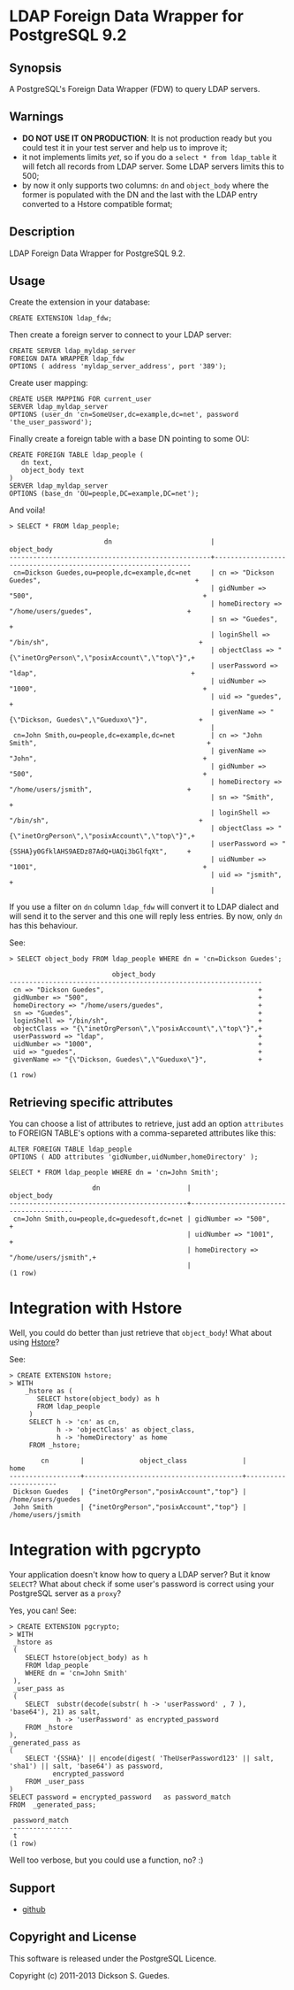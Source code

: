 LDAP Foreign Data Wrapper for PostgreSQL 9.2
============================================

Synopsis
--------

A PostgreSQL's Foreign Data Wrapper (FDW) to query LDAP servers.

Warnings
--------

* **DO NOT USE IT ON PRODUCTION**: It is not production ready but you could test it in your test
server and help us to improve it;
* it not implements limits *yet*, so if you do a `select * from ldap_table` it will fetch all records from LDAP server. Some LDAP servers limits this to 500;
* by now it only supports two columns: `dn` and `object_body` where the former is populated with the DN and the last with the LDAP entry converted to a Hstore compatible format;

Description
-----------

LDAP Foreign Data Wrapper for PostgreSQL 9.2.

Usage
-----

Create the extension in your database:

    CREATE EXTENSION ldap_fdw;

Then create a foreign server to connect to your LDAP
server:

    CREATE SERVER ldap_myldap_server
    FOREIGN DATA WRAPPER ldap_fdw
    OPTIONS ( address 'myldap_server_address', port '389');

Create user mapping:

    CREATE USER MAPPING FOR current_user
    SERVER ldap_myldap_server
    OPTIONS (user_dn 'cn=SomeUser,dc=example,dc=net', password 'the_user_password');

Finally create a foreign table with a base DN pointing to some OU:

    CREATE FOREIGN TABLE ldap_people (
       dn text,
       object_body text
    )
    SERVER ldap_myldap_server
    OPTIONS (base_dn 'OU=people,DC=example,DC=net');

And voila!

    > SELECT * FROM ldap_people;

                            dn                         |                          object_body                           
    ---------------------------------------------------+----------------------------------------------------------------
     cn=Dickson Guedes,ou=people,dc=example,dc=net     | cn => "Dickson Guedes",                                       +
                                                       | gidNumber => "500",                                           +
                                                       | homeDirectory => "/home/users/guedes",                        +
                                                       | sn => "Guedes",                                               +
                                                       | loginShell => "/bin/sh",                                      +
                                                       | objectClass => "{\"inetOrgPerson\",\"posixAccount\",\"top\"}",+
                                                       | userPassword => "ldap",                                       +
                                                       | uidNumber => "1000",                                          +
                                                       | uid => "guedes",                                              +
                                                       | givenName => "{\"Dickson, Guedes\",\"Gueduxo\"}",             +
                                                       | 
     cn=John Smith,ou=people,dc=example,dc=net         | cn => "John Smith",                                           +
                                                       | givenName => "John",                                          +
                                                       | gidNumber => "500",                                           +
                                                       | homeDirectory => "/home/users/jsmith",                        +
                                                       | sn => "Smith",                                                +
                                                       | loginShell => "/bin/sh",                                      +
                                                       | objectClass => "{\"inetOrgPerson\",\"posixAccount\",\"top\"}",+
                                                       | userPassword => "{SSHA}y0GfklAHS9AEDz87AdQ+UAQi3bGlfqXt",     +
                                                       | uidNumber => "1001",                                          +
                                                       | uid => "jsmith",                                              +
                                                       | 

If you use a filter on `dn` column `ldap_fdw` will convert it to LDAP dialect and will send it to the server and this one
will reply less entries. By now, only `dn` has this behaviour.

See:

    > SELECT object_body FROM ldap_people WHERE dn = 'cn=Dickson Guedes';

                              object_body                           
    ----------------------------------------------------------------
     cn => "Dickson Guedes",                                       +
     gidNumber => "500",                                           +
     homeDirectory => "/home/users/guedes",                        +
     sn => "Guedes",                                               +
     loginShell => "/bin/sh",                                      +
     objectClass => "{\"inetOrgPerson\",\"posixAccount\",\"top\"}",+
     userPassword => "ldap",                                       +
     uidNumber => "1000",                                          +
     uid => "guedes",                                              +
     givenName => "{\"Dickson, Guedes\",\"Gueduxo\"}",             +
     
    (1 row)

## Retrieving specific attributes

You can choose a list of attributes to retrieve, just add an option `attributes` to FOREIGN TABLE's options with 
a comma-separeted attributes like this:

    ALTER FOREIGN TABLE ldap_people
    OPTIONS ( ADD attributes 'gidNumber,uidNumber,homeDirectory' );

    SELECT * FROM ldap_people WHERE dn = 'cn=John Smith';

                         dn                      |              object_body               
    ---------------------------------------------+----------------------------------------
     cn=John Smith,ou=people,dc=guedesoft,dc=net | gidNumber => "500",                   +
                                                 | uidNumber => "1001",                  +
                                                 | homeDirectory => "/home/users/jsmith",+
                                                 | 
    (1 row)

# Integration with Hstore

Well, you could do better than just retrieve that `object_body`! What about using [Hstore](http://www.postgresql.org/docs/9.2/static/hstore.html)?

See:

    > CREATE EXTENSION hstore;
    > WITH
        _hstore as (
           SELECT hstore(object_body) as h
           FROM ldap_people
         )
         SELECT h -> 'cn' as cn,
                h -> 'objectClass' as object_class,
                h -> 'homeDirectory' as home
         FROM _hstore;

            cn        |              object_class              |         home         
    ------------------+----------------------------------------+----------------------
     Dickson Guedes   | {"inetOrgPerson","posixAccount","top"} | /home/users/guedes
     John Smith       | {"inetOrgPerson","posixAccount","top"} | /home/users/jsmith


# Integration with pgcrypto

Your application doesn't know how to query a LDAP server? But it know `SELECT`? What about
check if some user's password is correct using your PostgreSQL server as a `proxy`?

Yes, you can! See:

    > CREATE EXTENSION pgcrypto;
    > WITH
     _hstore as
     (
        SELECT hstore(object_body) as h
        FROM ldap_people
        WHERE dn = 'cn=John Smith'
     ),
     _user_pass as
     (
        SELECT  substr(decode(substr( h -> 'userPassword' , 7 ), 'base64'), 21) as salt,
                h -> 'userPassword' as encrypted_password
        FROM _hstore
    ),
    _generated_pass as
    (
        SELECT '{SSHA}' || encode(digest( 'TheUserPassword123' || salt, 'sha1') || salt, 'base64') as password,
               encrypted_password
        FROM _user_pass
    )
    SELECT password = encrypted_password   as password_match
    FROM  _generated_pass;

     password_match 
    ----------------
     t
    (1 row)

Well too verbose, but you could use a function, no? :)

Support
-------

* [github](http://github.net/guedes/ldap_fdw)

Copyright and License
---------------------

This software is released under the PostgreSQL Licence.

Copyright (c) 2011-2013 Dickson S. Guedes.

